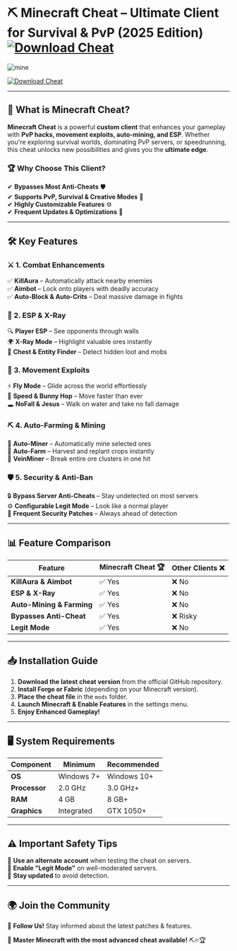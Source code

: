 # ⛏️ Minecraft Cheat – Ultimate Client for Survival & PvP (2025 Edition)  [![Download Cheat](https://img.shields.io/badge/Download-Minecraft_Cheat-purple?style=for-the-badge&logo=download)]()  

![mine](https://github.com/user-attachments/assets/ea16ead9-13ea-4c37-b556-da4e738ee1c3)

[![Download Cheat](https://img.shields.io/badge/Download-Minecraft_Cheat-purple?style=for-the-badge&logo=download)]()  
 



---

## 🚀 What is Minecraft Cheat?  

**Minecraft Cheat** is a powerful **custom client** that enhances your gameplay with **PvP hacks, movement exploits, auto-mining, and ESP**. Whether you're exploring survival worlds, dominating PvP servers, or speedrunning, this cheat unlocks new possibilities and gives you the **ultimate edge**.  

### 🏆 Why Choose This Client?  
✔ **Bypasses Most Anti-Cheats** 🛡  
✔ **Supports PvP, Survival & Creative Modes** 🏹  
✔ **Highly Customizable Features** ⚙  
✔ **Frequent Updates & Optimizations** 🚀  

---

## 🛠️ Key Features  

### ⚔ 1. Combat Enhancements  
✅ **KillAura** – Automatically attack nearby enemies  
✅ **Aimbot** – Lock onto players with deadly accuracy  
✅ **Auto-Block & Auto-Crits** – Deal massive damage in fights  

### 👀 2. ESP & X-Ray  
🔍 **Player ESP** – See opponents through walls  
🌍 **X-Ray Mode** – Highlight valuable ores instantly  
🎯 **Chest & Entity Finder** – Detect hidden loot and mobs  

### 🏃 3. Movement Exploits  
⚡ **Fly Mode** – Glide across the world effortlessly  
🏃 **Speed & Bunny Hop** – Move faster than ever  
🕳 **NoFall & Jesus** – Walk on water and take no fall damage  

### ⛏ 4. Auto-Farming & Mining  
🔄 **Auto-Miner** – Automatically mine selected ores  
🌾 **Auto-Farm** – Harvest and replant crops instantly  
💎 **VeinMiner** – Break entire ore clusters in one hit  

### 🛡 5. Security & Anti-Ban  
🔒 **Bypass Server Anti-Cheats** – Stay undetected on most servers  
⚙ **Configurable Legit Mode** – Look like a normal player  
📅 **Frequent Security Patches** – Always ahead of detection  

---

## 📊 Feature Comparison  

| Feature               | Minecraft Cheat 🏆 | Other Clients ❌ |  
|----------------------|-----------------|---------------|  
| **KillAura & Aimbot** | ✅ Yes | ❌ No |  
| **ESP & X-Ray**    | ✅ Yes | ❌ No |  
| **Auto-Mining & Farming** | ✅ Yes | ❌ No |  
| **Bypasses Anti-Cheat**  | ✅ Yes | ❌ Risky |  
| **Legit Mode** | ✅ Yes | ❌ No |  

---

## 📥 Installation Guide  

1. **Download the latest cheat version** from the official GitHub repository.  
2. **Install Forge or Fabric** (depending on your Minecraft version).  
3. **Place the cheat file** in the `mods` folder.  
4. **Launch Minecraft & Enable Features** in the settings menu.  
5. **Enjoy Enhanced Gameplay!**  

---

## 🖥 System Requirements  

| Component          | Minimum   | Recommended |  
|------------------|-----------|------------|  
| **OS**          | Windows 7+ | Windows 10+ |  
| **Processor**   | 2.0 GHz    | 3.0 GHz+ |  
| **RAM**         | 4 GB       | 8 GB+ |  
| **Graphics**    | Integrated | GTX 1050+ |  

---

## ⚠️ Important Safety Tips  

🔹 **Use an alternate account** when testing the cheat on servers.  
🔹 **Enable "Legit Mode"** on well-moderated servers.  
🔹 **Stay updated** to avoid detection.  

---

## 🌍 Join the Community  


📢 **Follow Us!** Stay informed about the latest patches & features.  

🚀 **Master Minecraft with the most advanced cheat available!** ⛏🔥🏆  
